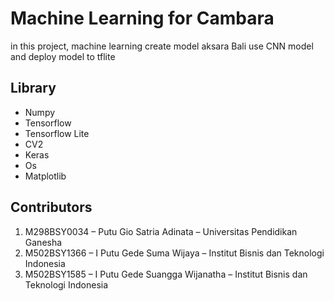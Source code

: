 # Machine Learning for Cambara
in this project, machine learning create model aksara Bali use CNN model and deploy model to tflite

## Library
- Numpy
- Tensorflow
- Tensorflow Lite
- CV2
- Keras
- Os
- Matplotlib

## Contributors
1. M298BSY0034 – Putu Gio Satria Adinata – Universitas Pendidikan Ganesha
2. M502BSY1366 – I Putu Gede Suma Wijaya – Institut Bisnis dan Teknologi Indonesia
3. M502BSY1585 – I Putu Gede Suangga Wijanatha – Institut Bisnis dan Teknologi Indonesia
